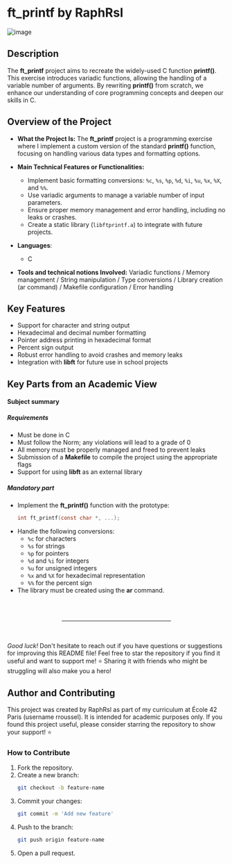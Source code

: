 # ft_printf by RaphRsl
![image](https://github.com/user-attachments/assets/a2a4608b-763e-43a8-ac2f-fdc2860b9baa)

## Description

The **ft_printf** project aims to recreate the widely-used C function **printf()**. This exercise introduces variadic functions, allowing the handling of a variable number of arguments. By rewriting **printf()** from scratch, we enhance our understanding of core programming concepts and deepen our skills in C.

## Overview of the Project

- **What the Project Is:**
  The **ft_printf** project is a programming exercise where I implement a custom version of the standard **printf()** function, focusing on handling various data types and formatting options.
  
- **Main Technical Features or Functionalities:** 
  - Implement basic formatting conversions: `%c`, `%s`, `%p`, `%d`, `%i`, `%u`, `%x`, `%X`, and `%%`.
  - Use variadic arguments to manage a variable number of input parameters.
  - Ensure proper memory management and error handling, including no leaks or crashes.
  - Create a static library (`libftprintf.a`) to integrate with future projects.
  
- **Languages**:
  - C
  
- **Tools and technical notions Involved:**
  Variadic functions / Memory management / String manipulation / Type conversions / Library creation (ar command) / Makefile configuration / Error handling

## Key Features

- Support for character and string output
- Hexadecimal and decimal number formatting
- Pointer address printing in hexadecimal format
- Percent sign output
- Robust error handling to avoid crashes and memory leaks
- Integration with **libft** for future use in school projects

## Key Parts from an Academic View

#### Subject summary

##### Requirements
- Must be done in C
- Must follow the Norm; any violations will lead to a grade of 0
- All memory must be properly managed and freed to prevent leaks
- Submission of a **Makefile** to compile the project using the appropriate flags
- Support for using **libft** as an external library

##### Mandatory part
- Implement the **ft_printf()** function with the prototype:
  ```c
  int ft_printf(const char *, ...);
  ```
- Handle the following conversions:
  - `%c` for characters
  - `%s` for strings
  - `%p` for pointers
  - `%d` and `%i` for integers
  - `%u` for unsigned integers
  - `%x` and `%X` for hexadecimal representation
  - `%%` for the percent sign
- The library must be created using the **ar** command.


<br><br>
<hr style="width: 50%; margin: auto;">
<br><br>

*Good luck!* Don't hesitate to reach out if you have questions or suggestions for improving this README file! Feel free to star the repository if you find it useful and want to support me! ⭐ Sharing it with friends who might be struggling will also make you a hero!

## Author and Contributing

This project was created by RaphRsl as part of my curriculum at École 42 Paris (username rroussel). It is intended for academic purposes only. If you found this project useful, please consider starring the repository to show your support! ⭐

### How to Contribute

1. Fork the repository.
2. Create a new branch:
   ```bash
   git checkout -b feature-name
   ```
3. Commit your changes:
   ```bash
   git commit -m 'Add new feature'
   ```
4. Push to the branch:
   ```bash
   git push origin feature-name
   ```
5. Open a pull request.
